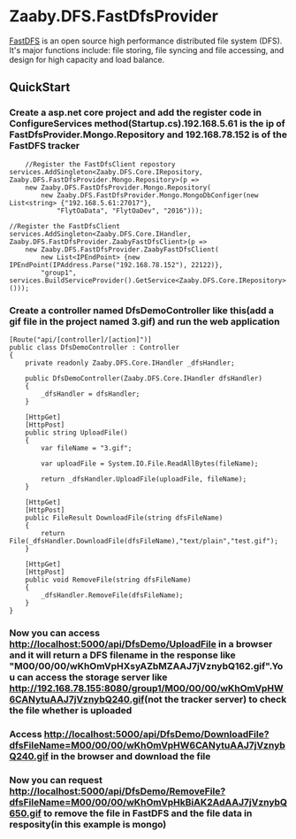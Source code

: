 # Zaaby.DFS.FastDfsProvider

[FastDFS](https://github.com/happyfish100/fastdfs) is an open source high performance distributed file system (DFS). It's major functions include: file storing, file syncing and file accessing, and design for high capacity and load balance.

## QuickStart

### Create a asp.net core project and add the register code in ConfigureServices method(Startup.cs).192.168.5.61 is the ip of FastDfsProvider.Mongo.Repository and 192.168.78.152 is of the FastDFS tracker

        //Register the FastDfsClient repostory
    services.AddSingleton<Zaaby.DFS.Core.IRepository, Zaaby.DFS.FastDfsProvider.Mongo.Repository>(p =>
        new Zaaby.DFS.FastDfsProvider.Mongo.Repository(
            new Zaaby.DFS.FastDfsProvider.Mongo.MongoDbConfiger(new List<string> {"192.168.5.61:27017"},
                "FlytOaData", "FlytOaDev", "2016")));

    //Register the FastDfsClient
    services.AddSingleton<Zaaby.DFS.Core.IHandler, Zaaby.DFS.FastDfsProvider.ZaabyFastDfsClient>(p =>
        new Zaaby.DFS.FastDfsProvider.ZaabyFastDfsClient(
            new List<IPEndPoint> {new IPEndPoint(IPAddress.Parse("192.168.78.152"), 22122)},
            "group1", services.BuildServiceProvider().GetService<Zaaby.DFS.Core.IRepository>()));

### Create a controller named DfsDemoController like this(add a gif file in the project named 3.gif) and run the web application

    [Route("api/[controller]/[action]")]
    public class DfsDemoController : Controller
    {
        private readonly Zaaby.DFS.Core.IHandler _dfsHandler;

        public DfsDemoController(Zaaby.DFS.Core.IHandler dfsHandler)
        {
            _dfsHandler = dfsHandler;
        }

        [HttpGet]
        [HttpPost]
        public string UploadFile()
        {
            var fileName = "3.gif";

            var uploadFile = System.IO.File.ReadAllBytes(fileName);

            return _dfsHandler.UploadFile(uploadFile, fileName);
        }

        [HttpGet]
        [HttpPost]
        public FileResult DownloadFile(string dfsFileName)
        {
            return File(_dfsHandler.DownloadFile(dfsFileName),"text/plain","test.gif");
        }

        [HttpGet]
        [HttpPost]
        public void RemoveFile(string dfsFileName)
        {
            _dfsHandler.RemoveFile(dfsFileName);
        }
    }

### Now you can access <http://localhost:5000/api/DfsDemo/UploadFile> in a browser and it will return a DFS filename in the response like "M00/00/00/wKhOmVpHXsyAZbMZAAJ7jVznybQ162.gif".You can access the storage server like <http://192.168.78.155:8080/group1/M00/00/00/wKhOmVpHW6CANytuAAJ7jVznybQ240.gif>(not the tracker server) to check the file whether is uploaded

### Access <http://localhost:5000/api/DfsDemo/DownloadFile?dfsFileName=M00/00/00/wKhOmVpHW6CANytuAAJ7jVznybQ240.gif> in the browser and download the file

### Now you can request <http://localhost:5000/api/DfsDemo/RemoveFile?dfsFileName=M00/00/00/wKhOmVpHkBiAK2AdAAJ7jVznybQ650.gif> to remove the file in FastDFS and the file data in resposity(in this example is mongo)